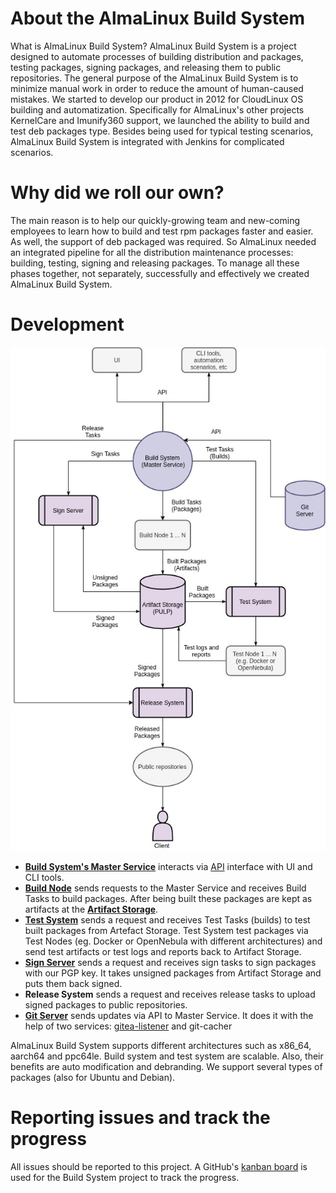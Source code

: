 # About the AlmaLinux Build System

What is AlmaLinux Build System? AlmaLinux Build System is a project designed to automate processes of building distribution and packages, testing packages, signing packages, and releasing them to public repositories.
The general purpose of the AlmaLinux Build System is to minimize manual work in order to reduce the amount of human-caused mistakes.
We started to develop our product in 2012 for CloudLinux OS building and automatization. Specifically for AlmaLinux's other projects KernelCare and Imunify360 support, we launched the ability to build and test deb packages type.
Besides being used for typical testing scenarios, AlmaLinux Build System is integrated with Jenkins for complicated scenarios. 

# Why did we roll our own?

The main reason is to help our quickly-growing team and new-coming employees to learn how to build and test rpm packages faster and easier. 
As well, the support of deb packaged was required. So AlmaLinux needed an integrated pipeline for all the distribution maintenance processes: building, testing, signing and releasing packages. To manage all these phases together, not separately, successfully and effectively we created AlmaLinux Build System.

# Development 

![image](images/Build-System-Diagram.jpg)

* [**Build System's Master Service**](https://github.com/AlmaLinux/build-system) interacts via [API](https://github.com/AlmaLinux/albs-web-server) interface with UI and CLI tools. 
* [**Build Node**](https://github.com/AlmaLinux/albs-node) sends requests to the Master Service and receives Build Tasks to build packages. After being built these packages are kept as artifacts at the [**Artifact Storage**]((https://build.almalinux.org/pulp/content/builds/AlmaLinux-8-x86_64-22-br/)). 
* [**Test System**](https://github.com/AlmaLinux/alts) sends a request and receives Test Tasks (builds) to test built packages from Artefact Storage. Test System test packages via Test Nodes (eg. Docker or OpenNebula with different architectures) and send test artifacts or test logs and reports back to Artifact Storage.
* [**Sign Server**](https://github.com/AlmaLinux/albs-sign-node) sends a request and receives sign tasks to sign packages with our PGP key. It takes unsigned packages from Artifact Storage and puts them back signed.
* **Release System** sends a request and receives release tasks to upload signed packages to public repositories.
* [**Git Server**](git.almalinux.org) sends updates via API to Master Service. It does it with the help of two services: [gitea-listener](https://github.com/AlmaLinux/gitea-listener) and git-cacher

AlmaLinux Build System supports different architectures such as x86_64, aarch64 and ppc64le. 
Build system and test system are scalable. Also, their benefits are auto modification and debranding. 
We support several types of packages (also for Ubuntu and Debian).

# Reporting issues and track the progress

All issues should be reported to this project. A GitHub's [kanban board](https://github.com/orgs/AlmaLinux/projects/1) is used for the Build System project to track the progress.
